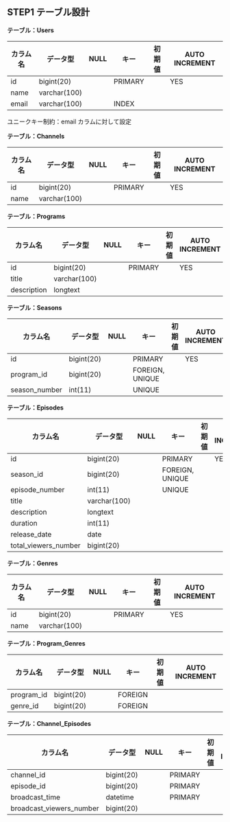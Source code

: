 ## STEP1 テーブル設計

**テーブル：Users**

| カラム名 | データ型 | NULL | キー | 初期値 | AUTO INCREMENT |
| --- | --- | --- | --- | --- | --- |
| id | bigint(20) |  | PRIMARY |  | YES |
| name | varchar(100) |  |  |  |  |
| email | varchar(100) |  | INDEX |  |  |

ユニークキー制約：email カラムに対して設定

**テーブル：Channels**

| カラム名 | データ型 | NULL | キー | 初期値 | AUTO INCREMENT |
| --- | --- | --- | --- | --- | --- |
| id | bigint(20) |  | PRIMARY |  | YES |
| name | varchar(100) |  |  |  |  |

**テーブル：Programs**

| カラム名 | データ型 | NULL | キー | 初期値 | AUTO INCREMENT |
| --- | --- | --- | --- | --- | --- |
| id | bigint(20) |  | PRIMARY |  | YES |
| title | varchar(100) |  |  |  |  |
| description | longtext |  |  |  |  |

**テーブル：Seasons**

| カラム名 | データ型 | NULL | キー | 初期値 | AUTO INCREMENT |
| --- | --- | --- | --- | --- | --- |
| id | bigint(20) |  | PRIMARY |  | YES |
| program_id | bigint(20) |  | FOREIGN, UNIQUE |  |  |
| season_number | int(11) |  | UNIQUE |  |  |

**テーブル：Episodes**

| カラム名 | データ型 | NULL | キー | 初期値 | AUTO INCREMENT |
| --- | --- | --- | --- | --- | --- |
| id | bigint(20) |  | PRIMARY |  | YES |
| season_id | bigint(20) |  | FOREIGN, UNIQUE |  |  |
| episode_number | int(11) |  | UNIQUE |  |  |
| title | varchar(100) |  |  |  |  |
| description | longtext |  |  |  |  |
| duration | int(11) |  |  |  |  |
| release_date | date |  |  |  |  |
| total_viewers_number | bigint(20) |  |  |  |  |

**テーブル：Genres**

| カラム名 | データ型 | NULL | キー | 初期値 | AUTO INCREMENT |
| --- | --- | --- | --- | --- | --- |
| id | bigint(20) |  | PRIMARY |  | YES |
| name | varchar(100) |  |  |  |  |

**テーブル：Program_Genres**

| カラム名 | データ型 | NULL | キー | 初期値 | AUTO INCREMENT |
| --- | --- | --- | --- | --- | --- |
| program_id | bigint(20) |  | FOREIGN |  |  |
| genre_id | bigint(20) |  | FOREIGN |  |  |

**テーブル：Channel_Episodes**

| カラム名 | データ型 | NULL | キー | 初期値 | AUTO INCREMENT |
| --- | --- | --- | --- | --- | --- |
| channel_id | bigint(20) |  | PRIMARY |  |  |
| episode_id | bigint(20) |  | PRIMARY |  |  |
| broadcast_time | datetime |  | PRIMARY |  |  |
| broadcast_viewers_number | bigint(20) |  |  |  |  |
